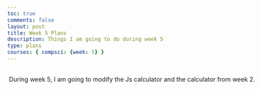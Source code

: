 ```yaml
---
toc: true
comments: false
layout: post
title: Week 5 Plans
description: Things I am going to do during week 5
type: plans
courses: { compsci: {week: 5} }
---
```


<html>

<body>


<style>
  .multiline-paragraph {
    width: 1000px; /* Set the desired width */
    white-space: pre-wrap; /* Allow text to wrap within the paragraph */
  }
</style>

 <p class="multiline-paragraph"> 
 During week 5, I am going to modify the Js calculator and the calculator from week 2.
 </p>

</body>
</html>